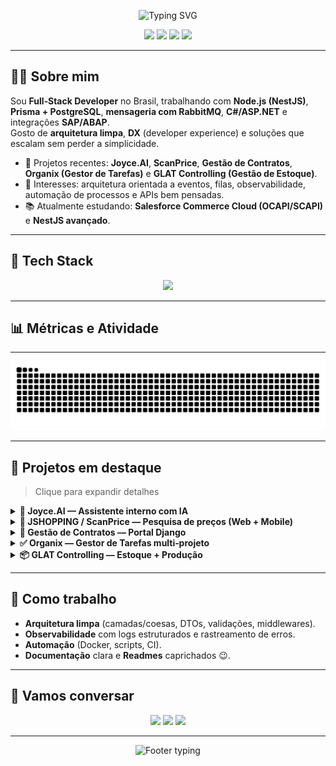 <!-- PROFILE HEADER -->
<p align="center">
 <img src="https://readme-typing-svg.demolab.com?font=Fira+Code&size=28&duration=2800&pause=900&center=true&vCenter=true&width=900&lines=Ol%C3%A1%2C+eu+sou+o+Victor+Teixeira!+%F0%9F%91%8B;Full-Stack+Developer+%E2%80%A2+NestJS%2C+Prisma%2C+Flutter%2C+Django;Apaixonado+por+produtos%2C+dados+e+boas+arquiteturas;Bem-vindo+ao+meu+GitHub+%F0%9F%9A%80" alt="Typing SVG" />

</p>

<p align="center">
  <a href="https://victorgteixeira.com.br"><img src="https://img.shields.io/badge/Portf%C3%B3lio-victorgteixeira.com.br-0ea5e9?style=for-the-badge" /></a>
  <a href="https://www.linkedin.com/in/victorteixeira18/"><img src="https://img.shields.io/badge/LinkedIn-@victorteixeira18-0A66C2?style=for-the-badge&logo=linkedin&logoColor=white" /></a>
  <a href="mailto:victorteixeira.dev@gmail.com"><img src="https://img.shields.io/badge/Gmail-victorteixeira.dev%40gmail.com-d93025?style=for-the-badge&logo=gmail&logoColor=white" /></a>
  <a href="https://wa.me/5514988233176"><img src="https://img.shields.io/badge/WhatsApp-(14)%2098823--3176-25D366?style=for-the-badge&logo=whatsapp&logoColor=white" /></a>
</p>

---

## 👨‍💻 Sobre mim 
Sou **Full‑Stack Developer** no Brasil, trabalhando com **Node.js (NestJS)**, **Prisma + PostgreSQL**, **mensageria com RabbitMQ**, **C#/ASP.NET** e integrações **SAP/ABAP**.  
Gosto de **arquitetura limpa**, **DX** (developer experience) e soluções que escalam sem perder a simplicidade.

- 🔭 Projetos recentes: **Joyce.AI**, **ScanPrice**, **Gestão de Contratos**, **Organix (Gestor de Tarefas)** e **GLAT Controlling (Gestão de Estoque)**.  
- 🧪 Interesses: arquitetura orientada a eventos, filas, observabilidade, automação de processos e APIs bem pensadas.
- 📚 Atualmente estudando: **Salesforce Commerce Cloud (OCAPI/SCAPI)** e **NestJS avançado**.

---

## 🧰 Tech Stack
<p align="center">
  <img src="https://skillicons.dev/icons?i=ts,nodejs,nestjs,express,prisma,postgres,mongodb,redis,rabbitmq,docker,nginx,python,django,cs,dotnet,flutter,react,tailwind,html,css,js,git,github,linux,bash&perline=12" />
</p>

---

## 📊 Métricas e Atividade
---
<p align="center">
  <img src="https://raw.githubusercontent.com/victorgteixeira/victorgteixeira/output/snake.svg" alt="snake" />
</p>

---

## 🚀 Projetos em destaque
> Clique para expandir detalhes

<details>
<summary><b>🧠 Joyce.AI — Assistente interno com IA</b></summary>

- **Stack**: Next.js + NestJS + Prisma + PostgreSQL + Redis + RabbitMQ  
- **Destaques**: mensageria para fluxos assíncronos, RAG, autenticação JWT, Docker Compose  
- **Repositório**: *privado / sob demanda*  
</details>

<details>
<summary><b>📱 JSHOPPING / ScanPrice — Pesquisa de preços (Web + Mobile)</b></summary>

- **Stack**: Backend NestJS + Prisma; Frontend Web (Tailwind/JS) e **Flutter** no app  
- **Destaques**: sync offline/online, uploads, filtros, exportações CSV, logs locais e envio posterior  
</details>

<details>
<summary><b>📄 Gestão de Contratos — Portal Django</b></summary>

- **Stack**: Python/Django + PostgreSQL; templates responsivos com Tailwind  
- **Destaques**: visões de contratos, anexos, dashboards, filtros e autorizações
</details>

<details>
<summary><b>✅ Organix — Gestor de Tarefas multi‑projeto</b></summary>

- **Stack**: NestJS + Prisma + RabbitMQ + JWT  
- **Destaques**: multiempresa, papéis (admin/master/pesquisador), tarefas e workflows
</details>

<details>
<summary><b>📦 GLAT Controlling — Estoque + Produção</b></summary>

- **Stack**: Django + Tailwind; produção consome ingredientes do estoque  
- **Destaques**: controles de revenda/avarias, produção, perdas e relatórios
</details>

---

## 🧭 Como trabalho
- **Arquitetura limpa** (camadas/coesas, DTOs, validações, middlewares).  
- **Observabilidade** com logs estruturados e rastreamento de erros.  
- **Automação** (Docker, scripts, CI).  
- **Documentação** clara e **Readmes** caprichados 😉.

---

## 🤝 Vamos conversar
<p align="center">
  <a href="mailto:victorteixeira.dev@gmail.com"><img src="https://img.shields.io/badge/Email-Enviar-0ea5e9?style=for-the-badge&logo=gmail&logoColor=white" /></a>
  <a href="https://www.linkedin.com/in/victorteixeira18/"><img src="https://img.shields.io/badge/LinkedIn-Conectar-0A66C2?style=for-the-badge&logo=linkedin&logoColor=white" /></a>
  <a href="https://wa.me/5514988233176"><img src="https://img.shields.io/badge/WhatsApp-Chamar-25D366?style=for-the-badge&logo=whatsapp&logoColor=white" /></a>
</p>

---

<p align="center">
  <img src="https://readme-typing-svg.demolab.com?font=Fira+Code&weight=500&size=20&duration=2600&pause=1200&center=true&vCenter=true&width=700&lines=C%C3%B3digo+limpo+%E2%80%A2+Boas+pr%C3%A1ticas+%E2%80%A2+Arquitetura+escal%C3%A1vel;Vamos+construir+algo+incr%C3%ADvel+juntos!+%F0%9F%9A%80" alt="Footer typing" />
</p>

<!-- Dicas
- Ajuste o username em todos os cards/imagens para o seu usuário do GitHub.
- Para remover alguma animação, basta deletar a seção correspondente.
- Se quiser um tema fechado, substitua `theme=transparent` por outro tema suportado.
-->
